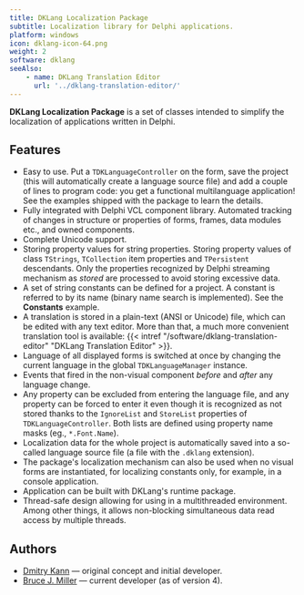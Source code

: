 ```yaml
---
title: DKLang Localization Package
subtitle: Localization library for Delphi applications.
platform: windows
icon: dklang-icon-64.png
weight: 2
software: dklang
seeAlso:
    - name: DKLang Translation Editor
      url: '../dklang-translation-editor/'
---
```


**DKLang Localization Package** is a set of classes intended to simplify the localization of applications written in Delphi.

## Features

* Easy to use. Put a `TDKLanguageController` on the form, save the project (this will automatically create a language source file) and add a couple of lines to program code: you get a functional multilanguage application! See the examples shipped with the package to learn the details.
* Fully integrated with Delphi VCL component library. Automated tracking of changes in structure or properties of forms, frames, data modules etc., and owned components.
* Complete Unicode support.
* Storing property values for string properties. Storing property values of class `TStrings`, `TCollection` item properties and `TPersistent` descendants. Only the properties recognized by Delphi streaming mechanism as *stored* are processed to avoid storing excessive data.
* A set of string constants can be defined for a project. A constant is referred to by its name (binary name search is implemented). See the <b>Constants</b> example.
* A translation is stored in a plain-text (ANSI or Unicode) file, which can be edited with any text editor. More than that, a much more convenient translation tool is available: {{< intref "/software/dklang-translation-editor" "DKLang Translation Editor" >}}.
* Language of all displayed forms is switched at once by changing the current language in the global `TDKLanguageManager` instance.
* Events that fired in the non-visual component *before* and *after* any language change.
* Any property can be excluded from entering the language file, and any property can be forced to enter it even though it is recognized as not stored thanks to the `IgnoreList` and `StoreList` properties of `TDKLanguageController`. Both lists are defined using property name masks (eg., `*.Font.Name`).
* Localization data for the whole project is automatically saved into a so-called language source file (a file with the `.dklang` extension).
* The package's localization mechanism can also be used when no visual forms are instantiated, for localizing constants only, for example, in a console application.
* Application can be built with DKLang's runtime package.
* Thread-safe design allowing for using in a multithreaded environment. Among other things, it allows non-blocking simultaneous data read access by multiple threads.

## Authors

* [Dmitry Kann](https://yktoo.com/) — original concept and initial developer.
* [Bruce J. Miller](http://rules-of-thumb.com/) — current developer (as of version 4).
